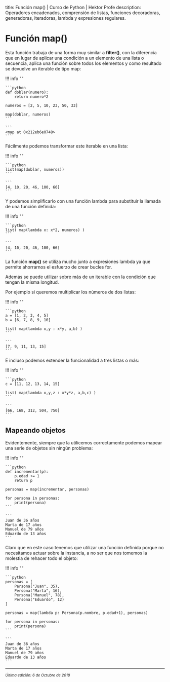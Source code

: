 title: Función map() | Curso de Python | Hektor Profe
description: Operadores encadenados, comprensión de listas, funciones decoradoras, generadoras, iteradoras, lambda y expresiones regulares.

# Función map()

Esta función trabaja de una forma muy similar a **filter()**, con la diferencia que en lugar de aplicar una condición a un elemento de una lista o secuencia, aplica una función sobre todos los elementos y como resultado se devuelve un iterable de tipo map:

!!! info "" 
    
    ```python
    def doblar(numero):
        return numero*2
        
    numeros = [2, 5, 10, 23, 50, 33]

    map(doblar, numeros)
    ```

    ```
    <map at 0x212eb6e0748>
    ```

Fácilmente podemos transformar este iterable en una lista:

!!! info "" 
    
    ```python
    list(map(doblar, numeros))
    ```

    ```
    [4, 10, 20, 46, 100, 66]
    ```

Y podemos simplificarlo con una función lambda para substituir la llamada de una función definida:

!!! info "" 
    
    ```python
    list( map(lambda x: x*2, numeros) )
    ```

    ```
    [4, 10, 20, 46, 100, 66]
    ```

La función **map()** se utiliza mucho junto a expresiones lambda ya que permite ahorrarnos el esfuerzo de crear bucles for.

Además se puede utilizar sobre más de un iterable con la condición que tengan la misma longitud. 

Por ejemplo si queremos multiplicar los números de dos listas:

!!! info "" 
    
    ```python
    a = [1, 2, 3, 4, 5]
    b = [6, 7, 8, 9, 10]

    list( map(lambda x,y : x*y, a,b) )
    ```

    ```
    [7, 9, 11, 13, 15]
    ```

E incluso podemos extender la funcionalidad a tres listas o más:

!!! info "" 
    
    ```python
    c = [11, 12, 13, 14, 15]

    list( map(lambda x,y,z : x*y*z, a,b,c) )
    ```

    ```
    [66, 168, 312, 504, 750]
    ```

## Mapeando objetos

Evidentemente, siempre que la utilicemos correctamente podemos mapear una serie de objetos sin ningún problema:

!!! info "" 
    
    ```python
    def incrementar(p):
        p.edad += 1
        return p

    personas = map(incrementar, personas)

    for persona in personas:
        print(persona)
    ```

    ```
    Juan de 36 años
    Marta de 17 años
    Manuel de 79 años
    Eduardo de 13 años
    ```

Claro que en este caso tenemos que utilizar una función definida porque no necesitamos actuar sobre la instancia, a no ser que nos tomemos la molestia de rehacer todo el objeto:

!!! info "" 
    
    ```python
    personas = [
        Persona("Juan", 35),
        Persona("Marta", 16),
        Persona("Manuel", 78),
        Persona("Eduardo", 12)
    ]

    personas = map(lambda p: Persona(p.nombre, p.edad+1), personas)

    for persona in personas:
        print(persona)
    ```

    ```
    Juan de 36 años
    Marta de 17 años
    Manuel de 79 años
    Eduardo de 13 años
    ```

___
<small class="edited"><i>Última edición: 6 de Octubre de 2018</i></small>